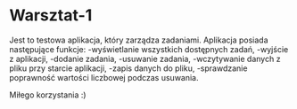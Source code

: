 # Warsztat-1
Jest to testowa aplikacja, który zarządza zadaniami. Aplikacja posiada następujące funkcje:
-wyświetlanie wszystkich dostępnych zadań,
-wyjście z aplikacji,
-dodanie zadania,
-usuwanie zadania,
-wczytywanie danych z pliku przy starcie aplikacji,
-zapis danych do pliku,
-sprawdzanie poprawność wartości liczbowej podczas usuwania.

Miłego korzystania :)
